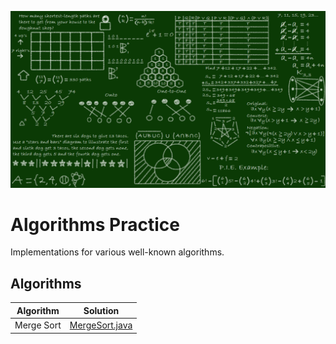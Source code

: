 ![Alt text](algorithm.png)

# Algorithms Practice

Implementations for various well-known algorithms.

## Algorithms

| Algorithm | Solution |
|:---------:|:--------:|
|Merge Sort|[MergeSort.java](src/com/popcristianvlad/algorithms/practice/MergeSort.java)|
